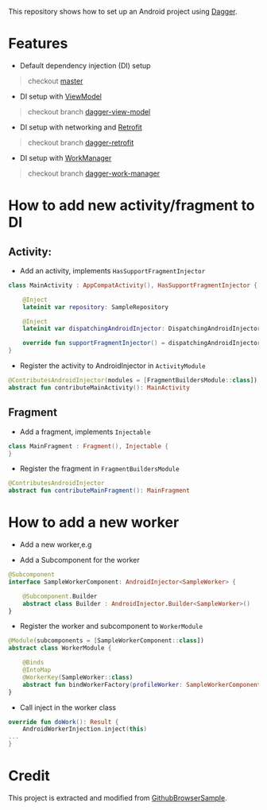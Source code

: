 This repository shows how to set up an Android project using [Dagger](https://google.github.io/dagger/).

# Features
- Default dependency injection (DI) setup 
> checkout [master](https://github.com/thuongleit/dagger-sample/tree/master)

- DI setup with [ViewModel](https://developer.android.com/topic/libraries/architecture/viewmodel) 
> checkout branch [dagger-view-model](https://github.com/thuongleit/dagger-sample/tree/dagger-view-model)

- DI setup with networking and [Retrofit](https://github.com/square/retrofit)
> checkout branch [dagger-retrofit](https://github.com/thuongleit/dagger-sample/tree/dagger-retrofit)
 
- DI setup with [WorkManager](https://developer.android.com/topic/libraries/architecture/workmanager/) 
> checkout branch [dagger-work-manager](https://github.com/thuongleit/dagger-sample/tree/dagger-work-manager)

# How to add new activity/fragment to DI

## Activity:

-  Add an activity, implements `HasSupportFragmentInjector`

```kotlin
class MainActivity : AppCompatActivity(), HasSupportFragmentInjector {

    @Inject
    lateinit var repository: SampleRepository

    @Inject
    lateinit var dispatchingAndroidInjector: DispatchingAndroidInjector<Fragment>

    override fun supportFragmentInjector() = dispatchingAndroidInjector
}
```
- Register the activity to AndroidInjector in `ActivityModule`

```kotlin
@ContributesAndroidInjector(modules = [FragmentBuildersModule::class])
abstract fun contributeMainActivity(): MainActivity
```

## Fragment

- Add a fragment, implements `Injectable`

```kotlin
class MainFragment : Fragment(), Injectable {
}
```

- Register the fragment in `FragmentBuildersModule`

```kotlin
@ContributesAndroidInjector
abstract fun contributeMainFragment(): MainFragment
```

# How to add a new worker

- Add a new worker,e.g

- Add a Subcomponent for the worker

```kotlin
@Subcomponent
interface SampleWorkerComponent: AndroidInjector<SampleWorker> {

    @Subcomponent.Builder
    abstract class Builder : AndroidInjector.Builder<SampleWorker>()
}
```

- Register the worker and subcomponent to `WorkerModule`
 
```kotlin
@Module(subcomponents = [SampleWorkerComponent::class])
abstract class WorkerModule {

    @Binds
    @IntoMap
    @WorkerKey(SampleWorker::class)
    abstract fun bindWorkerFactory(profileWorker: SampleWorkerComponent.Builder): AndroidInjector.Factory<out Worker>
}
```

- Call inject in the worker class

```kotlin
override fun doWork(): Result {
    AndroidWorkerInjection.inject(this)
...
}
```

# Credit
This project is extracted and modified from [GithubBrowserSample](https://github.com/googlesamples/android-architecture-components/tree/master/GithubBrowserSample).